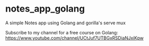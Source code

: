 # notes_app_golang
A simple Notes app using Golang and gorilla's serve mux

Subscribe to my channel for a free course on Golang: https://www.youtube.com/channel/UCtJuf7UTBGxRSDiaNJxiKpw
